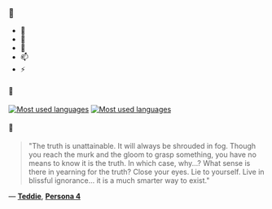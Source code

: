 ### 👋

- 🔭
- 🌱
- 💬
- 📫
- ⚡

#### 🧏

[![Most used languages](https://github-readme-stats-aynah.vercel.app/api/top-langs/?username=aynh&theme=solarized-dark&langs_count=6&layout=compact&hide_title=true)](https://github.com/anuraghazra/github-readme-stats#gh-dark-mode-only)
[![Most used languages](https://github-readme-stats-aynah.vercel.app/api/top-langs/?username=aynh&theme=solarized-light&langs_count=6&layout=compact&hide_title=true)](https://github.com/anuraghazra/github-readme-stats#gh-light-mode-only)

#### 💬

> "The truth is unattainable. It will always be shrouded in fog. Though you reach the murk and the gloom to grasp something, you have no means to know it is the truth. In which case, why...? What sense is there in yearning for the truth? Close your eyes. Lie to yourself. Live in blissful ignorance... it is a much smarter way to exist."

&mdash; [**Teddie**](https://myanimelist.net/character.php?q=Teddie&cat=character), [**Persona 4**](https://myanimelist.net/search/all?q=Persona%204&cat=all)
